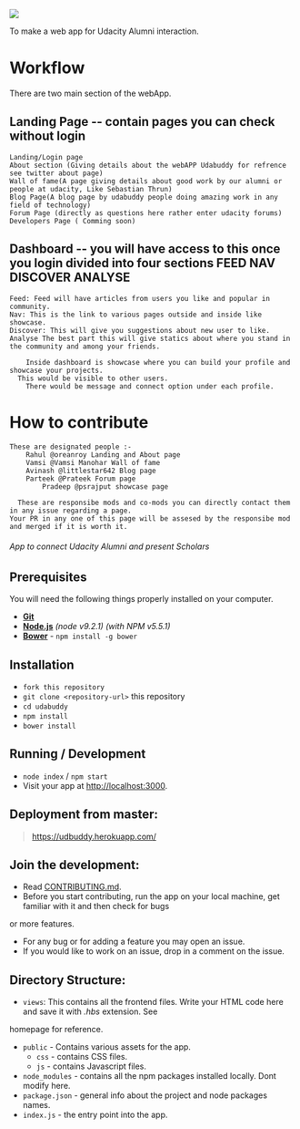 ![](https://user-images.githubusercontent.com/27431066/38867057-815c3ee8-4260-11e8-995f-77e7d9035947.png)

To make a web app for Udacity Alumni interaction. 

# Workflow 

There are two main section of the webApp.
 
## Landing Page -- contain pages you can check without login
  
    Landing/Login page     
    About section (Giving details about the webAPP Udabuddy for refrence see twitter about page)
    Wall of fame(A page giving details about good work by our alumni or people at udacity, Like Sebastian Thrun)
    Blog Page(A blog page by udabuddy people doing amazing work in any field of technology)
    Forum Page (directly as questions here rather enter udacity forums)
    Developers Page ( Comming soon)

## Dashboard -- you will have access to this once you login divided into four sections FEED NAV DISCOVER ANALYSE
 	 
    Feed: Feed will have articles from users you like and popular in community.
    Nav: This is the link to various pages outside and inside like showcase.
    Discover: This will give you suggestions about new user to like.
    Analyse The best part this will give statics about where you stand in the community and among your friends. 
	  
	    Inside dashboard is showcase where you can build your profile and showcase your projects.
      This would be visible to other users.
	    There would be message and connect option under each profile.


# How to contribute
	These are designated people :-
		Rahul @oreanroy Landing and About page
		Vamsi @Vamsi Manohar Wall of fame
		Avinash @littlestar642 Blog page
		Parteek @Prateek Forum page
	        Pradeep @psrajput showcase page

	  These are responsibe mods and co-mods you can directly contact them in any issue regarding a page.
    Your PR in any one of this page will be assesed by the responsibe mod and merged if it is worth it.
	  
 

###### App to connect Udacity Alumni and present Scholars

## Prerequisites

You will need the following things properly installed on your computer.

* **[Git](https://git-scm.com/)**
* **[Node.js](https://nodejs.org/)** *(node v9.2.1)* *(with NPM v5.5.1)*
* **[Bower](https://bower.io/)** - `npm install -g bower`


## Installation

* `fork this repository`
* `git clone <repository-url>` this repository
* `cd udabuddy `
* `npm install`
* `bower install`


## Running / Development

* `node index` / `npm start`
* Visit your app at [http://localhost:3000](http://localhost:3000).


## Deployment from master:
>   https://udbuddy.herokuapp.com/

## Join the development:

* Read [CONTRIBUTING.md](https://github.com/UdacityFrontEndScholarship/udabuddy/blob/master/CONTRIBUTING.md).
* Before you start contributing, run the app on your local machine, get familiar with it and then check for bugs 

or more features.
* For any bug or for adding a feature you may open an issue.
* If you would like to work on an issue, drop in a comment on the issue.


## Directory Structure:

- `views`: This contains all the frontend files. Write your HTML code here and save it with *.hbs* extension. See 

homepage for reference.
- `public` - Contains various assets for the app.
  - `css` - contains CSS files.
  - `js` - contains Javascript files.
- `node_modules` - contains all the npm packages installed locally. Dont modify here.
- `package.json` - general info about the project and node packages names.
- `index.js` - the entry point into the app.


